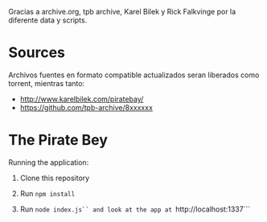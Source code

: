 
Gracias a archive.org, tpb archive, Karel Bilek y Rick Falkvinge por la
diferente data y scripts.

# Sources

Archivos fuentes en formato compatible actualizados seran liberados como
torrent, mientras tanto:

* http://www.karelbilek.com/piratebay/
* https://github.com/tpb-archive/8xxxxxx

# The Pirate Bey

Running the application:

1. Clone this repository

2. Run ```npm install```

3. Run ```node index.js`` and look at the app at ```http://localhost:1337```
